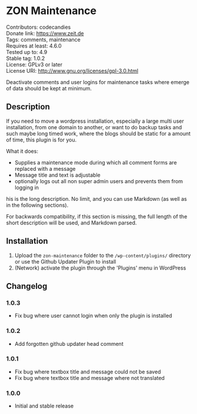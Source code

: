 # ZON Maintenance
Contributors: codecandies  
Donate link: https://www.zeit.de  
Tags: comments, maintenance  
Requires at least: 4.6.0  
Tested up to: 4.9  
Stable tag: 1.0.2  
License: GPLv3 or later  
License URI: http://www.gnu.org/licenses/gpl-3.0.html  

Deactivate comments and user logins for maintenance tasks where emerge of data should be kept at minimum.

## Description

If you need to move a wordpress installation, especially a large multi user installation, from one domain 
to another, or want to do backup tasks and such maybe long timed work, where the blogs should be static 
for a amount of time, this plugin is for you.

What it does:

- Supplies a maintenance mode during which all comment forms are replaced with a message
- Message title and text is adjustable
- optionally logs out all non super admin users and prevents them from logging in

his is the long description.  No limit, and you can use Markdown (as well as in the following sections).

For backwards compatibility, if this section is missing, the full length of the short description will be used, and
Markdown parsed.

## Installation

1. Upload the `zon-maintenance` folder to the `/wp-content/plugins/` directory or use the Github Updater Plugin to install
2. (Network) activate the plugin through the 'Plugins' menu in WordPress

## Changelog

### 1.0.3
- Fix bug where user cannot login when only the plugin is installed

### 1.0.2
- Add forgotten github updater head comment

### 1.0.1
- Fix bug where textbox title and message could not be saved
- Fix bug where textbox title and message where not translated

### 1.0.0
- Initial and stable release


